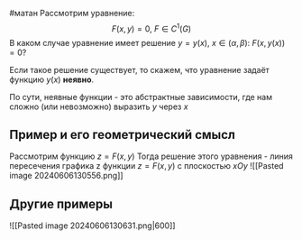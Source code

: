 #матан 
Рассмотрим уравнение: $$F(x, y) = 0, \ F \in C^1(G)$$
В каком случае уравнение имеет решение $y = y(x), \ x \in (\alpha, \beta): \ F(x, y(x)) = 0?$

Если такое решение существует, то скажем, что уравнение задаёт функцию $y(x)$ **неявно**.

По сути, неявные функции - это абстрактные зависимости, где нам сложно (или невозможно) выразить $y$ через $x$


## Пример и его геометрический смысл
Рассмотрим функцию $z = F(x, y)$
Тогда решение этого уравнения - линия пересечения графика z функции $z = F(x, y)$ с плоскостью $xOy$
![[Pasted image 20240606130556.png]]

## Другие примеры
![[Pasted image 20240606130631.png|600]]
